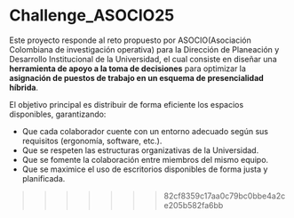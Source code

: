 # Challenge_ASOCIO25

Este proyecto responde al reto propuesto por ASOCIO(Asociación Colombiana de investigación operativa) para la Dirección de Planeación y Desarrollo Institucional de la Universidad, el cual consiste en diseñar una **herramienta de apoyo a la toma de decisiones** para optimizar la **asignación de puestos de trabajo en un esquema de presencialidad híbrida**.

El objetivo principal es distribuir de forma eficiente los espacios disponibles, garantizando:

- Que cada colaborador cuente con un entorno adecuado según sus requisitos (ergonomía, software, etc.).
- Que se respeten las estructuras organizativas de la Universidad.
- Que se fomente la colaboración entre miembros del mismo equipo.
- Que se maximice el uso de escritorios disponibles de forma justa y planificada.
>>>>>>> 82cf8359c17aa0c79bc0bbe4a2ce205b582fa6bb
